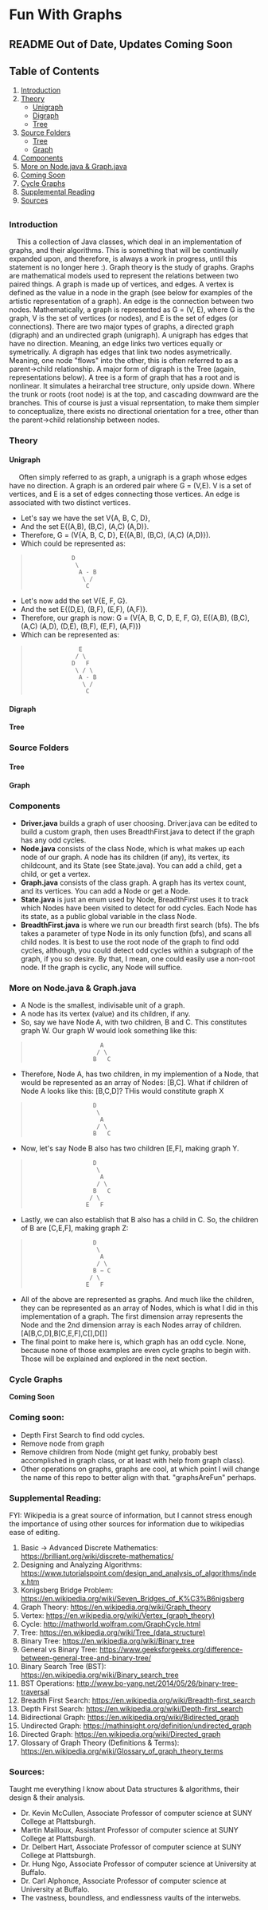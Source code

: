 # Fun With Graphs
## README Out of Date, Updates Coming Soon

## Table of Contents
1. [Introduction](https://github.com/superrmatt/oddCycleDetector#introduction)
2. [Theory](https://github.com/superrmatt/oddCycleDetector#theory)
    - [Unigraph](https://github.com/superrmatt/oddCycleDetector#unigraph)
    - [Digraph](https://github.com/superrmatt/oddCycleDetector#digraph)
    - [Tree](https://github.com/superrmatt/oddCycleDetector#tree)
3. [Source Folders](https://github.com/superrmatt/oddCycleDetector#source-folders)
    - [Tree](https://github.com/superrmatt/oddCycleDetector#tree-1)
    - [Graph](https://github.com/superrmatt/oddCycleDetector#graph)
4. [Components](https://github.com/superrmatt/oddCycleDetector#components)
5. [More on Node.java & Graph.java](https://github.com/superrmatt/oddCycleDetector#more-on-nodejava--graphjava)
6. [Coming Soon](https://github.com/superrmatt/oddCycleDetector#coming-soon)
7. [Cycle Graphs](https://github.com/superrmatt/oddCycleDetector#cycle-graphs)
8. [Supplemental Reading](https://github.com/superrmatt/oddCycleDetector#supplemental-reading)
9. [Sources](https://github.com/superrmatt/oddCycleDetector#sources)

## 

### Introduction
&nbsp;&nbsp;&nbsp;&nbsp;This a collection of Java classes, which deal in an implementation of graphs, and their algorithms. This is something that will be continually expanded upon, and therefore, is always a work in progress, until this statement is no longer here :). Graph theory is the study of graphs. Graphs are mathematical models used to represent the relations between two paired things. A graph is made up of vertices, and edges. A vertex is defined as the value in a node in the graph (see below for examples of the artistic representation of a graph). An edge is the connection between two nodes. Mathematically, a graph is represented as G = (V, E), where G is the graph, V is the set of vertices (or nodes), and E is the set of edges (or connections). There are two major types of graphs, a directed graph (digraph) and an undirected graph (unigraph). A unigraph has edges that have no direction. Meaning, an edge links two vertices equally or symetrically. A digraph has edges that link two nodes asymetrically. Meaning, one node "flows" into the other, this is often referred to as a parent->child relationship. A major form of digraph is the Tree (again, representations below). A tree is a form of graph that has a root and is nonlinear. It simulates a heirarchal tree structure, only upside down. Where the trunk or roots (root node) is at the top, and cascading downward are the branches. This of course is just a visual reprsentation, to make them simpler to conceptualize, there exists no directional orientation for a tree, other than the parent->child relationship between nodes.

### Theory
 #### Unigraph
 &nbsp;&nbsp;&nbsp;&nbsp;  Often simply referred to as graph, a unigraph is a graph whose edges have no direction. A graph is an ordered pair where G = (V,E). V is a set of vertices, and E is a set of edges connecting those vertices. An edge is associated with two distinct vertices.
 - Let's say we have the set V{A, B, C, D},
 - And the set E{(A,B), (B,C), (A,C) (A,D)}. 
 - Therefore, G = (V{A, B, C, D}, E{(A,B), (B,C), (A,C) (A,D)}).
 - Which could be represented as:
>                 D  
>                  \  
>                   A - B
>                    \ /
>                     C
- Let's now add the set V{E, F, G}.
- And the set E{(D,E), (B,F), (E,F), (A,F)}.
- Therefore, our graph is now: G = (V{A, B, C, D, E, F, G}, E{(A,B), (B,C), (A,C) (A,D), (D,E), (B,F), (E,F), (A,F)})
- Which can be represented as:
>                   E 
>                  / \
>                 D   F
>                  \ / \
>                   A - B
>                    \ /
>                     C



 #### Digraph

 #### Tree  


### Source Folders

 #### Tree

 #### Graph

### Components
- **Driver.java** builds a graph of user choosing. Driver.java can be edited to build a custom graph, then uses BreadthFirst.java to detect if the graph has any odd cycles.
- **Node.java** consists of the class Node, which is what makes up each node of our graph. A node has its children (if any), its vertex, its childcount, and its State (see State.java). You can add a child, get a child, or get a vertex.
- **Graph.java** consists of the class graph. A graph has its vertex count, and its vertices. You can add a Node or get a Node.
- **State.java** is just an enum used by Node, BreadthFirst uses it to track which Nodes have been visited to detect for odd cycles. Each Node has its state, as a public global variable in the class Node.
- **BreadthFirst.java** is where we run our breadth first search (bfs). The bfs takes a parameter of type Node in its only function (bfs), and scans all child nodes. It is best to use the root node of the graph to find odd cycles, although, you could detect odd cycles within a subgraph of the graph, if you so desire. By that, I mean, one could easily use a non-root node. If the graph is cyclic, any Node will suffice.

### More on Node.java & Graph.java
- A Node is the smallest, indivisable unit of a graph.
- A node has its vertex (value) and its children, if any.
- So, say we have Node A, with two children, B and C. This constitutes graph W. Our graph W would look something like this: <br/>
>                         A 
>                        / \ 
>                       B   C
- Therefore, Node A, has two children, in my implemention of a Node, that would be represented as an array of Nodes: [B,C]. What if children of Node A looks like this: [B,C,D]? THis would constitute graph X </br>
>                       D 
>                        \ 
>                         A 
>                        / \ 
>                       B   C
- Now, let's say Node B also has two children [E,F], making graph Y. <br/>
>                       D 
>                        \ 
>                         A 
>                        / \ 
>                       B   C
>                      / \
>                     E   F
- Lastly, we can also establish that B also has a child in C. So, the children of B are [C,E,F], making graph Z: <br/>
>                       D 
>                        \ 
>                         A 
>                        / \ 
>                       B − C
>                      / \
>                     E   F
- All of the above are represented as graphs. And much like the children, they can be represented as an array of Nodes, which is what I did in this implementation of a graph. The first dimension array represents the Node and the 2nd dimension array is each Nodes array of children. [A[B,C,D],B[C,E,F],C[],D[]]
- The final point to make here is, which graph has an odd cycle. None, because none of those examples are even cycle graphs to begin with. Those will be explained and explored in the next section.

### Cycle Graphs
**Coming Soon**




### Coming soon:
- Depth First Search to find odd cycles.
- Remove node from graph
- Remove children from Node (might get funky, probably best accomplished in graph class, or at least with help from graph class).
- Other operations on graphs, graphs are cool, at which point I will change the name of this repo to better align with that. "graphsAreFun" perhaps.

### Supplemental Reading:
FYI: Wikipedia is a great source of information, but I cannot stress enough the importance of using other sources for information due to wikipedias ease of editing.

1. Basic -> Advanced Discrete Mathematics: https://brilliant.org/wiki/discrete-mathematics/
2. Designing and Analyzing Algorithms: https://www.tutorialspoint.com/design_and_analysis_of_algorithms/index.htm
3. Konigsberg Bridge Problem: https://en.wikipedia.org/wiki/Seven_Bridges_of_K%C3%B6nigsberg
4. Graph Theory: https://en.wikipedia.org/wiki/Graph_theory
5. Vertex: https://en.wikipedia.org/wiki/Vertex_(graph_theory)
6. Cycle: http://mathworld.wolfram.com/GraphCycle.html
7. Tree: https://en.wikipedia.org/wiki/Tree_(data_structure)
8. Binary Tree: https://en.wikipedia.org/wiki/Binary_tree
9. General vs Binary Tree: https://www.geeksforgeeks.org/difference-between-general-tree-and-binary-tree/
10. Binary Search Tree (BST): https://en.wikipedia.org/wiki/Binary_search_tree
11. BST Operations: http://www.bo-yang.net/2014/05/26/binary-tree-traversal
12. Breadth First Search: https://en.wikipedia.org/wiki/Breadth-first_search
13. Depth First Search: https://en.wikipedia.org/wiki/Depth-first_search
14. Bidirectional Graph: https://en.wikipedia.org/wiki/Bidirected_graph
15. Undirected Graph: https://mathinsight.org/definition/undirected_graph
16. Directed Graph: https://en.wikipedia.org/wiki/Directed_graph
17. Glossary of Graph Theory (Definitions & Terms): https://en.wikipedia.org/wiki/Glossary_of_graph_theory_terms

### Sources:
Taught me everything I know about Data structures & algorithms, their design & their analysis.
- Dr. Kevin McCullen, Associate Professor of computer science at SUNY College at Plattsburgh.
- Martin Mailloux, Assistant Professor of computer science at SUNY College at Plattsburgh.
- Dr. Delbert Hart, Associate Professor of computer science at SUNY College at Plattsburgh.
- Dr. Hung Ngo, Associate Professor of computer science at University at Buffalo.
- Dr. Carl Alphonce, Associate Professor of computer science at University at Buffalo.
- The vastness, boundless, and endlessness vaults of the interwebs.